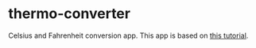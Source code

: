 # thermo-converter

Celsius and Fahrenheit conversion app.
This app is based on [this tutorial](https://reactjs.org/docs/lifting-state-up.html).
